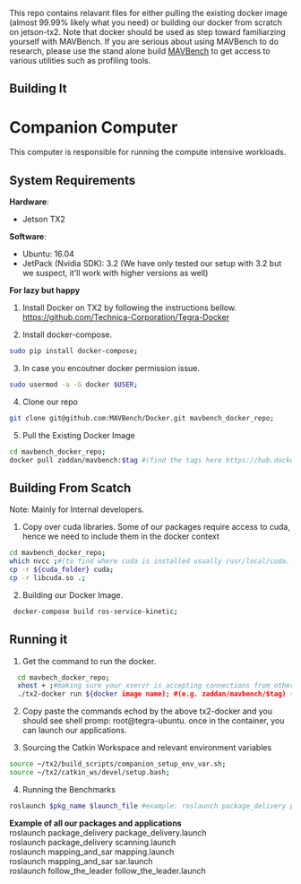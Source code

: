 
This repo contains relavant files for either pulling the existing docker image (almost 99.99% likely what you need) or building our docker from scratch on jetson-tx2. Note that docker should be used as step toward familiarzing yourself with MAVBench. If you are serious about using MAVBench to do research, please use the stand alone build [MAVBench](https://github.com/MAVBench/tx2) to get access to various utilities such as profiling tools. 

## Building It
# Companion Computer 

This computer is responsible for running the compute intensive workloads.

## System Requirements
**Hardware**:  
+ Jetson TX2  

**Software**:  
+ Ubuntu: 16.04  
+ JetPack (Nvidia SDK): 3.2 (We have only tested our setup with 3.2 but we suspect, it'll work with higher versions as well)

**For lazy but happy**
1. Install Docker on TX2 by following the instructions bellow.  
https://github.com/Technica-Corporation/Tegra-Docker

2. Install docker-compose.
```bash
sudo pip install docker-compose;
```
3. In case you encoutner docker permission issue.
```bash
sudo usermod -a -G docker $USER;
```

4. Clone our repo
```bash
git clone git@github.com:MAVBench/Docker.git mavbench_docker_repo;
```

5. Pull the Existing Docker Image
```bash
cd mavbench_docker_repo;
docker pull zaddan/mavbench:$tag #(find the tags here https://hub.docker.com/r/zaddan/mavbench/tags/)
```
## Building From Scatch 
Note: Mainly for Internal developers. 
1. Copy over cuda libraries. Some of our packages require access to cuda, hence we need to 
include them in the docker context
```bash
cd mavbench_docker_repo;
which nvcc ;#(to find where cuda is installed usually /usr/local/cuda. Note that when copying over, make sure to set the destination name as cuda as shown bellow);
cp -r ${cuda_folder} cuda;
cp -r libcuda.so .;
``` 
2. Building our Docker Image.
```bash
 docker-compose build ros-service-kinetic; 
```

## Running it
1. Get the command to run the docker.
```bash
  cd mavbech_docker_repo;
  xhost + ;#making sure your xservr is accepting connections from other hosts
  ./tx2-docker run ${docker image name); #(e.g. zaddan/mavbench/$tag) (note that tx2-docker is highly inspired by https://github.com/Technica-Corporation/Tegra-Docker)
  ```
  2. Copy paste the commands echod by the above tx2-docker and you should see shell promp: 
  root@tegra-ubuntu. once in the container, you can launch our applications.

 3. Sourcing the Catkin Workspace and relevant environment variables
```bash
source ~/tx2/build_scripts/companion_setup_env_var.sh;
source ~/tx2/catkin_ws/devel/setup.bash; 
```
4. Running the Benchmarks
```bash
roslaunch $pkg_name $launch_file #example: roslaunch package_delivery package_delivery.launch;
```

**Example of all our packages and applications**   
    roslaunch package_delivery package_delivery.launch         
    roslaunch package_delivery scanning.launch    
    roslaunch mapping_and_sar mapping.launch    
    roslaunch mapping_and_sar sar.launch    
    roslaunch follow_the_leader follow_the_leader.launch     
